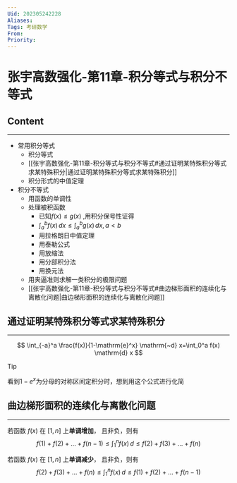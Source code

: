 ```yaml
---
Uid: 202305242228
Aliases: 
Tags: 考研数学 
From: 
Priority: 
---
```

# 张宇高数强化-第11章-积分等式与积分不等式

## Content
---
- 常用积分等式
	- 积分等式
	- [[张宇高数强化-第11章-积分等式与积分不等式#通过证明某特殊积分等式求某特殊积分|通过证明某特殊积分等式求某特殊积分]]
	- 积分形式的中值定理
- 积分不等式
	- 用函数的单调性
	- 处理被积函数
		- 已知$f(x)\leq g(x)$ ,用积分保号性证得
		- $\int_{a}^{b} f(x) \, dx \leq \int_{a}^{b} g(x) \, dx , a<b$
		- 用拉格朗日中值定理
		- 用泰勒公式
		- 用放缩法
		- 用分部积分法
		- 用换元法
	- 用夹逼准则求解一类积分的极限问题
	- [[张宇高数强化-第11章-积分等式与积分不等式#曲边梯形面积的连续化与离散化问题|曲边梯形面积的连续化与离散化问题]]


## 通过证明某特殊积分等式求某特殊积分
---
$$
\int_{-a}^a \frac{f(x)}{1-\mathrm{e}^x} \mathrm{~d} x=\int_0^a f(x) \mathrm{d} x
$$

> [!tip] 
> 看到$1-e^{ x }$为分母的对称区间定积分时，想到用这个公式进行化简

## 曲边梯形面积的连续化与离散化问题
---
若函数 $f(x)$ 在 $[1,n]$ 上**单调增加**， 且非负，则有
$$
f(1) + f(2) + \dots + f(n-1) \leq \int_{1}^{n} f(x) \, d \leq f(2) + f(3) + \dots + f(n) 
$$

若函数 $f(x)$ 在 $[1,n]$ 上**单调减少**， 且非负，则有
$$
f(2) + f(3) + \dots + f(n) \leq \int_{1}^{n} f(x) \, d \leq f(1) + f(2) + \dots + f(n-1) 
$$
